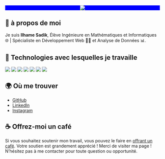<p align="center" style="background-color:blue;">
<img src="https://readme-typing-svg.herokuapp.com/?font=Righteous&size=35&center=true&vCenter=true&width=500&height=50&duration=4000&lines=Bienvenue+sur+mon+page+👋;je+suis+Ilhame+Sadik+!;" />
</p>

## 💙 à propos de moi 
Je suis **Ilhame Sadik**, Élève Ingénieure en Mathématiques et Informatiques 🌐 | Spécialiste en Développement Web 👨‍💻 et Analyse de Données 📊.
## 🌟 Technologies avec lesquelles je travaille
<p>
  <img src="https://img.shields.io/badge/Tech-React-blue" />
  <img src="https://img.shields.io/badge/Tech-JavaScript-yellow" />
  <img src="https://img.shields.io/badge/Tech-Spring%20Boot-green" />
  <img src="https://img.shields.io/badge/Tech-HTML5-orange" />
  <img src="https://img.shields.io/badge/Tech-CSS3-blue" />
  <img src="https://img.shields.io/badge/Tech-npm-red" />
  <img src="https://img.shields.io/badge/Tech-GitHub-black" />
</p>

## 🌍 Où me trouver

<ul>
  <li><a href="https://github.com/IlhameSadik">GitHub</a> </li> 
  <li><a href="https://www.linkedin.com/in/ilhame-sadik-4a2404163/">LinkedIn</a> </li>
  <li><a href="https://instagram.com/VotreNomUtilisateur">Instagram</a></li>
</ul>


## ☕ Offrez-moi un café

Si vous souhaitez soutenir mon travail, vous pouvez le faire en [offrant un café](https://buymeacoffee.com/sadikilhamg). Votre soutien est grandement apprécié !
Merci de visiter ma page ! N’hésitez pas à me contacter pour toute question ou opportunité.


